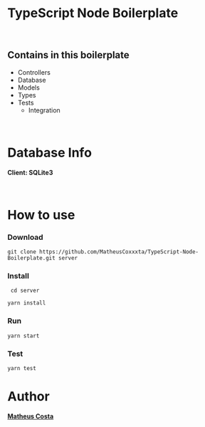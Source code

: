 # TypeScript Node Boilerplate
<br/>

## Contains in this boilerplate

- Controllers
- Database
- Models
- Types
- Tests
  - Integration

<br/>

# Database Info

**Client: SQLite3**

<br />

# How to use

### Download

`git clone https://github.com/MatheusCoxxxta/TypeScript-Node-Boilerplate.git server`
<br/>

### Install

` cd server`

`yarn install`
<br/>

### Run

`yarn start`
<br/>

### Test

`yarn test`
<br/>

# Author

**[Matheus Costa](github.com/MatheusCoxxxta)**
